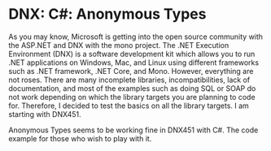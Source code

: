 # DNX: C#: Anonymous Types

As you may know, Microsoft is getting into the open source community with the ASP.NET and DNX with the mono project.
The .NET Execution Environment (DNX) is a software development kit which allows you to run .NET applications on Windows, Mac, and Linux using different frameworks such as .NET framework, .NET Core, and Mono. However, everything are not roses. There are many incomplete libraries, incompatibilities, lack of documentation, and most of the examples such as doing SQL or SOAP do not work depending on which the library targets you are planning to code for. Therefore, I decided to test the basics on all the library targets. I am starting with DNX451.

Anonymous Types seems to be working fine in DNX451 with C#. The code example for those who wish to play with it.